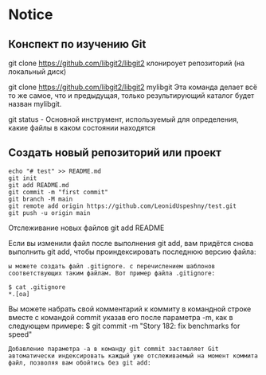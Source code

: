# Notice
## Конспект по изучению Git

git clone https://github.com/libgit2/libgit2 клонироует репозиторий (на локальный диск)

 git clone https://github.com/libgit2/libgit2 mylibgit
Эта команда делает всё то же самое, что и предыдущая, только результирующий каталог будет назван mylibgit.

git status - Основной инструмент, используемый для определения, какие файлы в каком состоянии находятся 


## Создать новый репозиторий или проект

```
echo "# test" >> README.md
git init
git add README.md
git commit -m "first commit"
git branch -M main
git remote add origin https://github.com/LeonidUspeshny/test.git
git push -u origin main
```

Отслеживание новых файлов git add README

Если вы изменили файл после выполнения git add, вам придётся снова выполнить git add, чтобы проиндексировать последнюю версию файла:

```
ы можете создать файл .gitignore. с перечислением шаблонов соответствующих таким файлам. Вот пример файла .gitignore:

$ cat .gitignore
*.[oa]
```

Вы можете набрать свой комментарий к коммиту в командной строке вместе с командой commit указав его после параметра -m, как в следующем примере:
$ git commit -m "Story 182: fix benchmarks for speed"

```
Добавление параметра -a в команду git commit заставляет Git автоматически индексировать каждый уже отслеживаемый на момент коммита файл, позволяя вам обойтись без git add:
```
